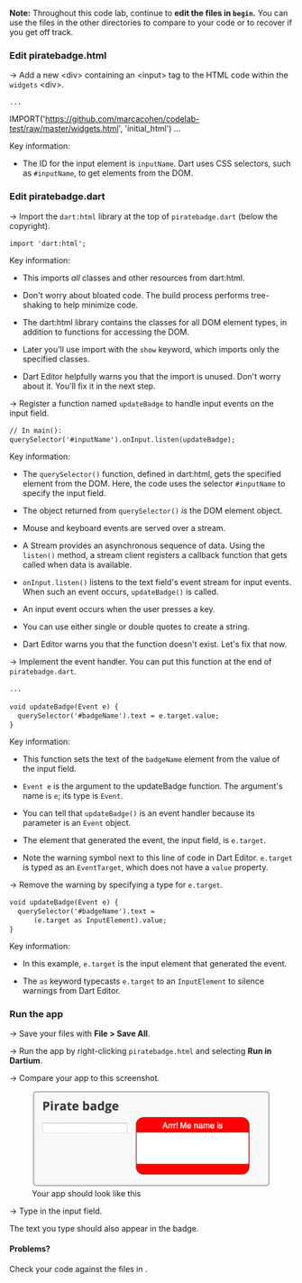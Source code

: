 <toc-element></toc-element>

<aside class="callout">
<strong>Note:</strong> Throughout this code lab,
continue to <strong>edit the files in <code>begin</code>.</strong>
You can use the files in the other directories to compare to your code
or to recover if you get off track.
</aside>


### Edit piratebadge.html

&rarr; Add a new &lt;div> containing an &lt;input&gt; tag to the HTML code
within the `widgets` &lt;div&gt;.

    ...
IMPORT('https://github.com/marcacohen/codelab-test/raw/master/widgets.html', 'initial_html')
    ...

Key information:

* The ID for the input element is `inputName`.
Dart uses CSS selectors, such as `#inputName`,
to get elements from the DOM.



### Edit piratebadge.dart

&rarr; Import the `dart:html`
library at the top of `piratebadge.dart`
(below the copyright).


    import 'dart:html';


Key information:

* This imports _all_ classes and other resources from dart:html.

* Don't worry about bloated code.
  The build process performs tree-shaking to help minimize code.

* The dart:html library contains the classes for all DOM element types,
  in addition to functions for accessing the DOM.

* Later you'll use import with the `show` keyword,
  which imports only the specified classes.

* Dart Editor helpfully warns you that the import is unused.
  Don't worry about it. You'll fix it in the next step.


&rarr; Register a function named `updateBadge`
to handle input events on the input field.

    // In main():
    querySelector('#inputName').onInput.listen(updateBadge);


Key information:

* The `querySelector()` function, defined in
  dart:html, gets the specified element from the DOM.
  Here, the code uses the selector `#inputName`
  to specify the input field.

* The object returned from `querySelector()` 
  _is_ the DOM element object.

* Mouse and keyboard events are served over a stream.

* A Stream provides an asynchronous sequence of data.
  Using the `listen()` method, a stream client
  registers a callback function that gets called when
  data is available.

* `onInput.listen()` listens to the text field's event stream for input events.
  When such an event occurs, `updateBadge()` is called.

* An input event occurs when the user presses a key.

* You can use either single or double quotes to create a string.

* Dart Editor warns you that the function doesn't exist.
  Let's fix that now.


&rarr; Implement the event handler.
You can put this function at the end of `piratebadge.dart`.

    ...

    void updateBadge(Event e) { 
      querySelector('#badgeName').text = e.target.value;
    }


Key information:

* This function sets the text of the `badgeName` element from the value of the input field.

* `Event e` is the argument to the updateBadge function.
  The argument's name is `e`; its type is `Event`.

* You can tell that `updateBadge()` is an event handler because
  its parameter is an `Event` object.

* The element that generated the event, the input field, is `e.target`.

* Note the warning symbol next to this line of code in Dart Editor.
  `e.target` is typed as an `EventTarget`,
   which does not have a `value` property.


&rarr; Remove the warning by specifying a type for `e.target`.

    void updateBadge(Event e) { 
      querySelector('#badgeName').text =
          (e.target as InputElement).value;
    }


Key information:

* In this example, `e.target` is the input element
  that generated the event.

* The `as` keyword typecasts `e.target` to an
  `InputElement` to silence warnings from Dart Editor.


### Run the app

&rarr; Save your files with **File > Save All**.

&rarr; Run the app by right-clicking `piratebadge.html` and
selecting **Run in Dartium**.

&rarr; Compare your app to this screenshot.

<figure>
  <img src="img/2-inputbadge.png">
  <figcaption>Your app should look like this</figcaption>
</figure>

&rarr; Type in the input field.

The text you type should also appear in the badge.


#### Problems?

Check your code against the files in <io-location-string noclone="true" starterpath="/step3"></io-location-string>.
